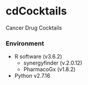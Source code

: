 # cdCocktails
 Cancer Drug Cocktails

### Environment
  * R software (v3.6.2)
    * synergyfinder (v.2.0.12)
    * PharmacoGx (v1.8.2)
  * Python v2.7.16
